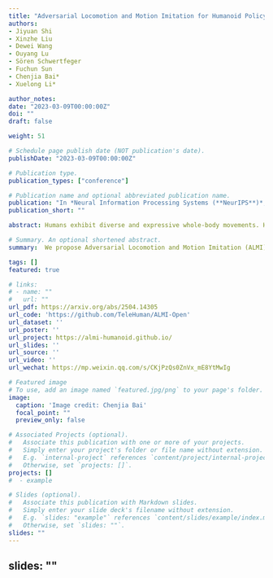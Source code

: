 ```yaml
---
title: "Adversarial Locomotion and Motion Imitation for Humanoid Policy Learning"
authors:
- Jiyuan Shi
- Xinzhe Liu
- Dewei Wang
- Ouyang Lu
- Sören Schwertfeger
- Fuchun Sun
- Chenjia Bai*
- Xuelong Li*

author_notes:
date: "2023-03-09T00:00:00Z"
doi: ""
draft: false

weight: 51

# Schedule page publish date (NOT publication's date).
publishDate: "2023-03-09T00:00:00Z"

# Publication type.
publication_types: ["conference"]

# Publication name and optional abbreviated publication name.
publication: "In *Neural Information Processing Systems (**NeurIPS**)*, 2025"
publication_short: ""

abstract: Humans exhibit diverse and expressive whole-body movements. However, attaining human-like whole-body coordination in humanoid robots remains challenging, as conventional approaches that mimic whole-body motions often neglect the distinct roles of upper and lower body. This oversight leads to computationally intensive policy learning and frequently causes robot instability and falls during real-world execution. To address these issues, we propose Adversarial Locomotion and Motion Imitation (ALMI), a novel framework that enables adversarial policy learning between upper and lower body. Specifically, the lower body aims to provide robust locomotion capabilities to follow velocity commands while the upper body tracks various motions. Conversely, the upper-body policy ensures effective motion tracking when the robot executes velocity-based movements. Through iterative updates, these policies achieve coordinated whole-body control, which can be extended to loco-manipulation tasks with teleoperation systems. Extensive experiments demonstrate that our method achieves robust locomotion and precise motion tracking in both simulation and on the full-size Unitree H1 robot. Additionally, we release a large-scale whole-body motion control dataset featuring high-quality episodic trajectories from MuJoCo simulations deployable on real robots. The project page is this https URL.

# Summary. An optional shortened abstract.
summary:  We propose Adversarial Locomotion and Motion Imitation (ALMI) for humanoid robots, which serves as a novel framework for loco-manipulation tasks, enabling adversarial policy learning between upper and lower body.

tags: []
featured: true

# links:
# - name: ""
#   url: ""
url_pdf: https://arxiv.org/abs/2504.14305
url_code: 'https://github.com/TeleHuman/ALMI-Open'
url_dataset: ''
url_poster: ''
url_project: https://almi-humanoid.github.io/
url_slides: ''
url_source: ''
url_video: ''
url_wechat: https://mp.weixin.qq.com/s/CKjPzQs0ZnVx_mE8YtMwIg

# Featured image
# To use, add an image named `featured.jpg/png` to your page's folder. 
image:
  caption: 'Image credit: Chenjia Bai'
  focal_point: ""
  preview_only: false

# Associated Projects (optional).
#   Associate this publication with one or more of your projects.
#   Simply enter your project's folder or file name without extension.
#   E.g. `internal-project` references `content/project/internal-project/index.md`.
#   Otherwise, set `projects: []`.
projects: []
#  - example

# Slides (optional).
#   Associate this publication with Markdown slides.
#   Simply enter your slide deck's filename without extension.
#   E.g. `slides: "example"` references `content/slides/example/index.md`.
#   Otherwise, set `slides: ""`.
slides: ""
---
```

slides: ""
---
